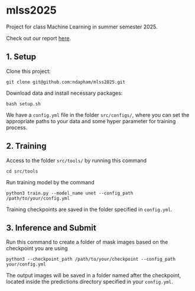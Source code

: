 # mlss2025
Project for class Machine Learning in summer semester 2025. 

Check out our report [here](https://github.com/ndapham/mlss2025/blob/main/assets/Machine_Learning_Project_Report.pdf).


## 1. Setup

Clone this project:
```
git clone git@github.com:ndapham/mlss2025.git
```

Download data and install necessary packages:
```
bash setup.sh
```
We have a `config.yml` file in the folder `src/configs/`, where you can set the appropriate paths to your data and some hyper parameter for training process.


## 2. Training
Access to the folder `src/tools/` by running this command
```
cd src/tools
```
Run training model by the command
```
python3 train.py --model_name unet --config_path /path/to/your/config.yml
```
Training checkpoints are saved in the folder specified in `config.yml`.
## 3. Inference and Submit

Run this command to create a folder of mask images based on the checkpoint you are using
```
python3 --checkpoint_path /path/to/your/checkpoint --config_path your/config.yml
```

The output images will be saved in a folder named after the checkpoint, located inside the predictions directory specified in your `config.yml`.
